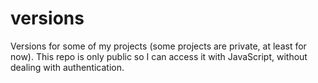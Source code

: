 # versions
Versions for some of my projects (some projects are private, at least for now). This repo is only public so I can access it with JavaScript, without dealing with authentication.
